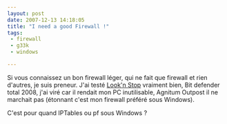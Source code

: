 ```yaml
---
layout: post
date: 2007-12-13 14:18:05
title: "I need a good Firewall !"
tags:
 - firewall
 - g33k
 - windows

---
```



Si vous connaissez un bon firewall léger, qui ne fait que firewall et rien d'autres, je suis preneur. J'ai testé [Look'n Stop](http://www.looknstop.com/) vraiment bien, Bit defender total 2008, j'ai viré car il rendait mon PC inutilisable, Agnitum Outpost il ne marchait pas (étonnant c'est mon firewall préféré sous Windows).

C'est pour quand IPTables ou pf sous Windows ?


